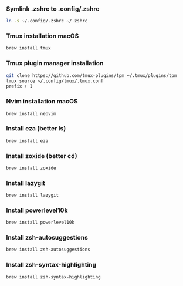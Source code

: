 ### Symlink .zshrc to .config/.zshrc

```bash
ln -s ~/.config/.zshrc ~/.zshrc
```

### Tmux installation macOS

```bash
brew install tmux
```

### Tmux plugin manager installation

```bash
git clone https://github.com/tmux-plugins/tpm ~/.tmux/plugins/tpm
tmux source ~/.config/tmux/.tmux.conf
prefix + I
```

### Nvim installation macOS

```bash
brew install neovim
```

### Install eza (better ls)

```bash
brew install eza
```

### Install zoxide (better cd)

```bash
brew install zoxide
```

### Install lazygit

```bash
brew install lazygit
```

### Install powerlevel10k

```bash
brew install powerlevel10k
```

### Install zsh-autosuggestions

```bash
brew install zsh-autosuggestions
```

### Install zsh-syntax-highlighting

```bash
brew install zsh-syntax-highlighting
```
